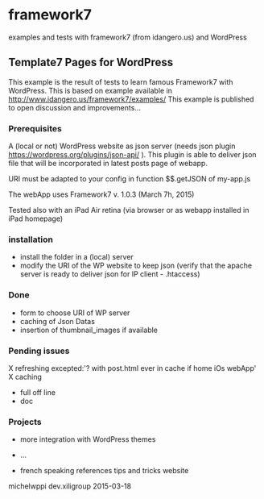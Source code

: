 # framework7
examples and tests with framework7 (from idangero.us) and WordPress

## Template7 Pages for WordPress

This example is the result of tests to learn famous Framework7 with WordPress.
This is based on example available in http://www.idangero.us/framework7/examples/
This example is published to open discussion and improvements...

### Prerequisites

A (local or not) WordPress website as json server (needs json plugin https://wordpress.org/plugins/json-api/ ).
This plugin is able to deliver json file that will be incorporated in latest posts page of webapp.

URI must be adapted to your config in function  $$.getJSON of my-app.js

The webApp uses Framework7 v. 1.0.3 (March 7h, 2015)

Tested also with an iPad Air retina (via browser or as webapp installed in iPad homepage)

### installation

- install the folder in a (local) server
- modify the URI of the WP website to keep json (verify that the apache server is ready to deliver json for IP client - .htaccess)

### Done

- form to choose URI of WP server
- caching of Json Datas
- insertion of thumbnail_images if available

### Pending issues

X refreshing excepted:'? with post.html ever in cache if home iOs webApp'
X caching
- full off line
- doc

### Projects

- more integration with WordPress themes
- ...

- french speaking references tips and tricks website

michelwppi dev.xiligroup 2015-03-18